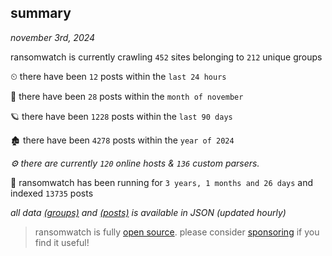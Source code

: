 
## summary
_november 3rd, 2024_

ransomwatch is currently crawling `452` sites belonging to `212` unique groups

⏲ there have been `12` posts within the `last 24 hours`

🦈 there have been `28` posts within the `month of november`

🪐 there have been `1228` posts within the `last 90 days`

🏚 there have been `4278` posts within the `year of 2024`

_⚙️ there are currently `120` online hosts & `136` custom parsers._

🦕 ransomwatch has been running for `3 years, 1 months and 26 days` and indexed `13735` posts

_all data  [(groups)](http://ransomwhat.telemetry.ltd/groups) and [(posts)](http://ransomwhat.telemetry.ltd/posts) is available in JSON (updated hourly)_

> ransomwatch is fully [open source](https://github.com/joshhighet/ransomwatch#ransomwatch--). please consider [sponsoring](https://github.com/sponsors/joshhighet) if you find it useful!
